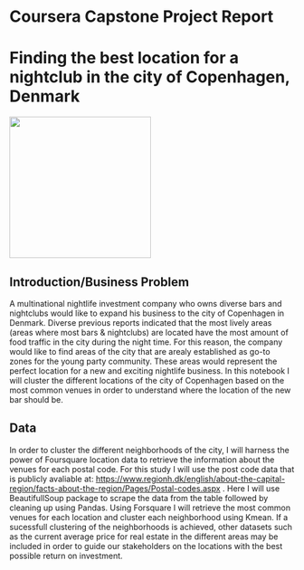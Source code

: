 # Coursera Capstone Project Report
# Finding the best location for a nightclub in the city of Copenhagen, Denmark
<img src="https://j.gifs.com/xvwEvJ.gif" width="250" align="center">


## Introduction/Business Problem

A multinational nightlife investment company who owns diverse bars and nightclubs would like to expand his business to the city of Copenhagen in Denmark. Diverse previous reports indicated that the most lively areas (areas where most bars & nightclubs) are located have the most amount of food traffic in the city during the night time. For this reason, the company would like to find areas of the city that are arealy established as go-to zones for the young party community. These areas would represent the perfect location for a new and exciting nightlife business. In this notebook I will cluster the different locations of the city of Copenhagen based on the most common venues in order to understand where the location of the new bar should be. 

## Data

In order to cluster the different neighborhoods of the city, I will harness the power of Foursquare location data to retrieve the information about the venues for each postal code. For this study I will use the post code data that is publicly avaliable at:
https://www.regionh.dk/english/about-the-capital-region/facts-about-the-region/Pages/Postal-codes.aspx . Here I will use BeautifullSoup package to scrape the data from the table followed by cleaning up using Pandas. Using Forsquare I will retrieve the most common venues for each location and cluster each neighborhood using Kmean. If a sucessfull clustering of the neighborhoods is achieved, other datasets such as the current average price for real estate in the different areas may be included in order to guide our stakeholders on the locations with the best possible return on investment. 
